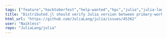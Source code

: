 ```yaml
---
tags: ["feature","hacktoberfest","help-wanted","hpc","julia","julia-language","julialang","machine-learning","numerical","parallel","programming-language","science","scientific"]
title: "Distributed.jl should verify Julia version between primary-worker"
html_url: "https://github.com/JuliaLang/julia/issues/45362"
user: "Naikless"
repo: "JuliaLang/julia"
---
```


